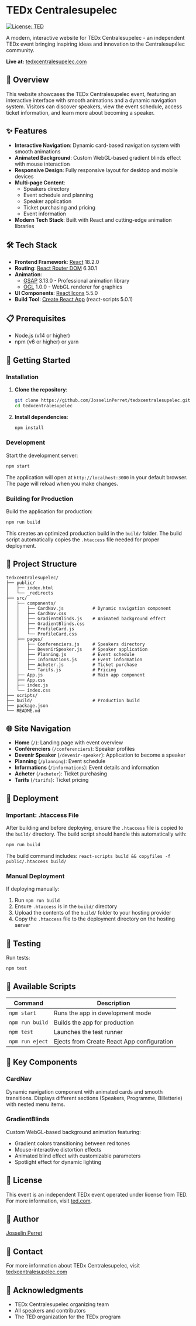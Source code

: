 # TEDx Centralesupelec

[![License: TED](https://img.shields.io/badge/License-TED-red.svg)](https://www.ted.com/about/our-organization/our-mission)

A modern, interactive website for TEDx Centralesupelec - an independent TEDx event bringing inspiring ideas and innovation to the Centralesupélec community.

**Live at:** [tedxcentralesupelec.com](https://tedxcentralesupelec.com)

## 🎯 Overview

This website showcases the TEDx Centralesupelec event, featuring an interactive interface with smooth animations and a dynamic navigation system. Visitors can discover speakers, view the event schedule, access ticket information, and learn more about becoming a speaker.

## ✨ Features

- **Interactive Navigation**: Dynamic card-based navigation system with smooth animations
- **Animated Background**: Custom WebGL-based gradient blinds effect with mouse interaction
- **Responsive Design**: Fully responsive layout for desktop and mobile devices
- **Multi-page Content**:
  - Speakers directory
  - Event schedule and planning
  - Speaker application
  - Ticket purchasing and pricing
  - Event information
- **Modern Tech Stack**: Built with React and cutting-edge animation libraries

## 🛠️ Tech Stack

- **Frontend Framework**: [React](https://react.dev/) 18.2.0
- **Routing**: [React Router DOM](https://reactrouter.com/) 6.30.1
- **Animation**:
  - [GSAP](https://greensock.com/gsap/) 3.13.0 - Professional animation library
  - [OGL](https://ogl.dev/) 1.0.0 - WebGL renderer for graphics
- **UI Components**: [React Icons](https://react-icons.github.io/react-icons/) 5.5.0
- **Build Tool**: [Create React App](https://create-react-app.dev/) (react-scripts 5.0.1)

## 📋 Prerequisites

- Node.js (v14 or higher)
- npm (v6 or higher) or yarn

## 🚀 Getting Started

### Installation

1. **Clone the repository**:

   ```bash
   git clone https://github.com/JosselinPerret/tedxcentralesupelec.git
   cd tedxcentralesupelec
   ```

2. **Install dependencies**:

   ```bash
   npm install
   ```

### Development

Start the development server:

```bash
npm start
```

The application will open at `http://localhost:3000` in your default browser. The page will reload when you make changes.

### Building for Production

Build the application for production:

```bash
npm run build
```

This creates an optimized production build in the `build/` folder. The build script automatically copies the `.htaccess` file needed for proper deployment.

## 📁 Project Structure

```text
tedxcentralesupelec/
├── public/
│   ├── index.html
│   └── _redirects
├── src/
│   ├── components/
│   │   ├── CardNav.js           # Dynamic navigation component
│   │   ├── CardNav.css
│   │   ├── GradientBlinds.js    # Animated background effect
│   │   ├── GradientBlinds.css
│   │   ├── ProfileCard.js
│   │   └── ProfileCard.css
│   ├── pages/
│   │   ├── Conferenciers.js     # Speakers directory
│   │   ├── DevenirSpeaker.js    # Speaker application
│   │   ├── Planning.js          # Event schedule
│   │   ├── Informations.js      # Event information
│   │   ├── Acheter.js           # Ticket purchase
│   │   └── Tarifs.js            # Pricing
│   ├── App.js                   # Main app component
│   ├── App.css
│   ├── index.js
│   └── index.css
├── scripts/
├── build/                       # Production build
├── package.json
└── README.md
```

## 🌐 Site Navigation

- **Home** (`/`): Landing page with event overview
- **Conférenciers** (`/conferenciers`): Speaker profiles
- **Devenir Speaker** (`/devenir-speaker`): Application to become a speaker
- **Planning** (`/planning`): Event schedule
- **Informations** (`/informations`): Event details and information
- **Acheter** (`/acheter`): Ticket purchasing
- **Tarifs** (`/tarifs`): Ticket pricing

## 🚀 Deployment

### Important: .htaccess File

After building and before deploying, ensure the `.htaccess` file is copied to the `build/` directory. The build script should handle this automatically with:

```bash
npm run build
```

The build command includes: `react-scripts build && copyfiles -f public/.htaccess build/`

### Manual Deployment

If deploying manually:

1. Run `npm run build`
2. Ensure `.htaccess` is in the `build/` directory
3. Upload the contents of the `build/` folder to your hosting provider
4. Copy the `.htaccess` file to the deployment directory on the hosting server

## 🧪 Testing

Run tests:

```bash
npm test
```

## 📝 Available Scripts

| Command | Description |
|---------|-------------|
| `npm start` | Runs the app in development mode |
| `npm run build` | Builds the app for production |
| `npm test` | Launches the test runner |
| `npm run eject` | Ejects from Create React App configuration |

## 🎨 Key Components

### CardNav

Dynamic navigation component with animated cards and smooth transitions. Displays different sections (Speakers, Programme, Billetterie) with nested menu items.

### GradientBlinds

Custom WebGL-based background animation featuring:

- Gradient colors transitioning between red tones
- Mouse-interactive distortion effects
- Animated blind effect with customizable parameters
- Spotlight effect for dynamic lighting

## 📄 License

This event is an independent TEDx event operated under license from TED. For more information, visit [ted.com](https://www.ted.com/).

## 👤 Author

[Josselin Perret](https://github.com/JosselinPerret)

## 📧 Contact

For more information about TEDx Centralesupelec, visit [tedxcentralesupelec.com](https://tedxcentralesupelec.com)

## 🙏 Acknowledgments

- TEDx Centralesupelec organizing team
- All speakers and contributors
- The TED organization for the TEDx program
